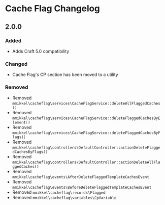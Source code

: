 # Cache Flag Changelog

## 2.0.0
### Added 
- Adds Craft 5.0 compatibility 
### Changed  
- Cache Flag's CP section has been moved to a utility  
### Removed  
- Removed `mmikkel\cacheflag\services\CacheFlagService::deleteAllFlaggedCaches()`
- Removed `mmikkel\cacheflag\services\CacheFlagService::deleteFlaggedCachesByElement()`
- Removed `mmikkel\cacheflag\services\CacheFlagService::deleteFlaggedCachesByFlags()`
- Removed `mmikkel\cacheflag\controllers\DefaultController::actionDeleteFlaggedCachesByFlags()`
- Removed `mmikkel\cacheflag\controllers\DefaultController::actionDeleteAllFlaggedCaches()`
- Removed `mmikkel\cacheflag\events\AfterDeleteFlaggedTemplateCachesEvent`
- Removed `mmikkel\cacheflag\events\BeforeDeleteFlaggedTemplateCachesEvent`
- Removed `mmikkel\cacheflag\records\Flagged`
- Removed `mmikkel\cacheflag\variables\CpVariable`
